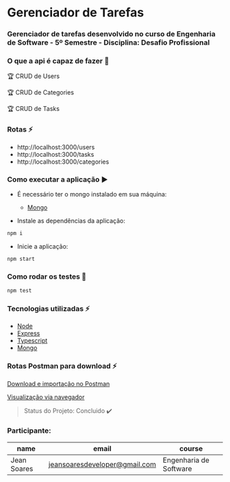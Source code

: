 # Gerenciador de Tarefas

### Gerenciador de tarefas desenvolvido no curso de Engenharia de Software - 5º Semestre - Disciplina: Desafio Profissional

### O que a api é capaz de fazer :checkered_flag:

:trophy: CRUD de Users

:trophy: CRUD de Categories 

:trophy: CRUD de Tasks

### Rotas :zap:
- http://localhost:3000/users
- http://localhost:3000/tasks
- http://localhost:3000/categories

### Como executar a aplicação :arrow_forward:

- É necessário ter o mongo instalado em sua máquina:
    - [Mongo](https://www.mongodb.com/try/download/community)

- Instale as dependências da aplicação:
```js
npm i
```

- Inicie a aplicação:
```js
npm start
```

### Como rodar os testes :office:
```js
npm test
```

### Tecnologias utilizadas :zap:
- [Node](https://nodejs.org/en)
- [Express](https://expressjs.com/pt-br/)
- [Typescript](https://www.typescriptlang.org/)
- [Mongo](https://www.mongodb.com/try/download/community)

### Rotas Postman para download :zap:
[Download e importação no Postman](https://github.com/jeanunicesumar/2024-desafio-profissional-v-ESOFT5S-A/blob/main/api/tasks/Api%20de%20Tarefas%20-%20Node.postman_collection)

[Visualização via navegador](https://www.postman.com/winter-comet-282388/workspace/engenharia-software/collection/23715007-333b993b-f88e-479f-a740-6bab95eac69e?action=share&creator=23715007)

> Status do Projeto: Concluido :heavy_check_mark:

### Participante: 
|name|email|course|
| -------- | --------------- | -------- |
|Jean Soares|jeansoaresdeveloper@gmail.com|Engenharia de Software|